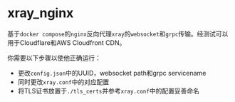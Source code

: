 # xray_nginx

基于`docker compose`的`nginx`反向代理`xray`的`websocket`和`grpc`传输。经测试可以用于Cloudflare和AWS Cloudfront CDN。

你需要以下步骤以使他正确运行：
* 更改`config.json`中的UUID，websocket path和grpc servicename
* 同时更改`xray.conf`中的对应配置
* 将TLS证书放置于`./tls_certs`并参考`xray.conf`中的配置妥善命名